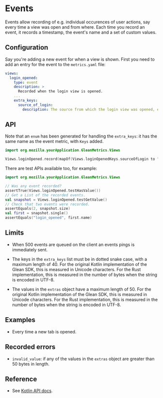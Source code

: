 # Events

Events allow recording of e.g. individual occurences of user actions, say every time a view was open and from where. Each time you record an event, it records a
timestamp, the event's name and a set of custom values.

## Configuration

Say you're adding a new event for when a view is shown. First you need to add an entry for the event to the `metrics.yaml` file:

```YAML
views:
  login_opened:
    type: event
    description: >
      Recorded when the login view is opened.
    ...
    extra_keys:
      source_of_login:
        description: The source from which the login view was opened, e.g. "toolbar".
```

## API

Note that an `enum` has been generated for handling the `extra_keys`: it has the same name as the event metric, with `Keys` added.

```Kotlin
import org.mozilla.yourApplication.GleanMetrics.Views

Views.loginOpened.record(mapOf(Views.loginOpenedKeys.sourceOfLogin to "toolbar"))
```

There are test APIs available too, for example:

```Kotlin
import org.mozilla.yourApplication.GleanMetrics.Views

// Was any event recorded?
assertTrue(Views.loginOpened.testHasValue())
// Get a List of the recorded events.
val snapshot = Views.loginOpened.testGetValue()
// Check that two events were recorded.
assertEquals(2, snapshot.size)
val first = snapshot.single()
assertEquals("login_opened", first.name)
```

## Limits

* When 500 events are queued on the client an events pings is immediately sent.

* The keys in the `extra_keys` list must be in dotted snake case, with a maximum length of 40.  For the original Kotlin implementation of the Glean SDK, this is measured in Unicode characters. For the Rust implementation, this is measured in the number of bytes when the string is encoded in UTF-8.

* The values in the `extras` object have a maximum length of 50. For the original Kotlin implementation of the Glean SDK, this is measured in Unicode characters. For the Rust implementation, this is measured in the number of bytes when the string is encoded in UTF-8.
  
## Examples

* Every time a new tab is opened.

## Recorded errors

* `invalid_value`: if any of the values in the `extras` object are greater than 50 bytes in length.
 
## Reference

* See [Kotlin API docs](../../../javadoc/glean/mozilla.telemetry.glean.private/-event-metric-type/index.html).

